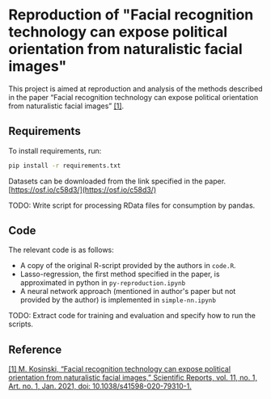 # Reproduction of "Facial recognition technology can expose political orientation from naturalistic facial images"

This project is aimed at reproduction and analysis of the methods described in the paper “Facial recognition technology can expose political orientation from naturalistic facial images” [\[1\]](https://www.nature.com/articles/s41598-020-79310-1).

## Requirements

To install requirements, run:

```bash
pip install -r requirements.txt
```

Datasets can be downloaded from the link specified in the paper. [https://osf.io/c58d3/](https://osf.io/c58d3/)

TODO: Write script for processing RData files for consumption by pandas.

## Code

The relevant code is as follows:

- A copy of the original R-script provided by the authors in `code.R`.
- Lasso-regression, the first method specified in the paper, is approximated in python in `py-reproduction.ipynb`
- A neural network approach (mentioned in author's paper but not provided by the author) is implemented in `simple-nn.ipynb`

TODO: Extract code for training and evaluation and specify how to run the scripts.

## Reference

[\[1\] M. Kosinski, “Facial recognition technology can expose political orientation from naturalistic facial images,” Scientific Reports, vol. 11, no. 1, Art. no. 1, Jan. 2021, doi: 10.1038/s41598-020-79310-1.](https://www.nature.com/articles/s41598-020-79310-1)


